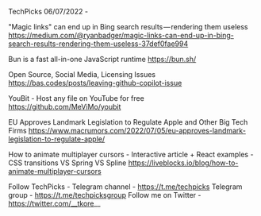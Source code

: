 TechPicks 06/07/2022 -

"Magic links" can end up in Bing search results — rendering them useless
https://medium.com/@ryanbadger/magic-links-can-end-up-in-bing-search-results-rendering-them-useless-37def0fae994

Bun is a fast all-in-one JavaScript runtime
https://bun.sh/

Open Source, Social Media, Licensing Issues
https://bas.codes/posts/leaving-github-copilot-issue

YouBit - Host any file on YouTube for free
https://github.com/MeViMo/youbit

EU Approves Landmark Legislation to Regulate Apple and Other Big Tech Firms
https://www.macrumors.com/2022/07/05/eu-approves-landmark-legislation-to-regulate-apple/

How to animate multiplayer cursors - Interactive article + React examples - CSS transitions VS Spring VS Spline
https://liveblocks.io/blog/how-to-animate-multiplayer-cursors

Follow TechPicks -
Telegram channel - https://t.me/techpicks
Telegram group - https://t.me/techpicksgroup
Follow me on Twitter - https://twitter.com/__tkore__